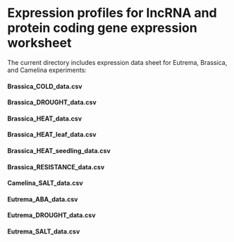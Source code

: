 # Expression profiles for lncRNA and protein coding gene expression worksheet

The current directory includes expression data sheet for Eutrema, Brassica, and Camelina experiments:

#### Brassica_COLD_data.csv
#### Brassica_DROUGHT_data.csv
#### Brassica_HEAT_data.csv
#### Brassica_HEAT_leaf_data.csv
#### Brassica_HEAT_seedling_data.csv
#### Brassica_RESISTANCE_data.csv
#### Camelina_SALT_data.csv
#### Eutrema_ABA_data.csv
#### Eutrema_DROUGHT_data.csv
#### Eutrema_SALT_data.csv
